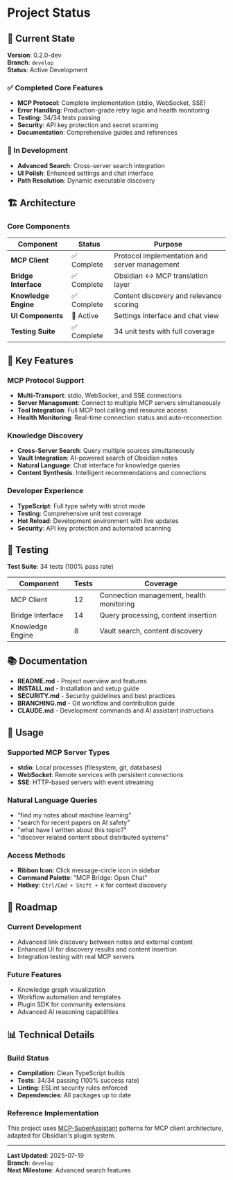 # Project Status

## 🎯 Current State

**Version**: 0.2.0-dev  
**Branch**: `develop`  
**Status**: Active Development

### ✅ Completed Core Features

- **MCP Protocol**: Complete implementation (stdio, WebSocket, SSE)
- **Error Handling**: Production-grade retry logic and health monitoring
- **Testing**: 34/34 tests passing
- **Security**: API key protection and secret scanning
- **Documentation**: Comprehensive guides and references

### 🔄 In Development

- **Advanced Search**: Cross-server search integration
- **UI Polish**: Enhanced settings and chat interface
- **Path Resolution**: Dynamic executable discovery

## 🏗️ Architecture

### Core Components

| Component | Status | Purpose |
|-----------|--------|---------|
| **MCP Client** | ✅ Complete | Protocol implementation and server management |
| **Bridge Interface** | ✅ Complete | Obsidian ↔ MCP translation layer |
| **Knowledge Engine** | ✅ Complete | Content discovery and relevance scoring |
| **UI Components** | 🔄 Active | Settings interface and chat view |
| **Testing Suite** | ✅ Complete | 34 unit tests with full coverage |

## 🚀 Key Features

### MCP Protocol Support
- **Multi-Transport**: stdio, WebSocket, and SSE connections
- **Server Management**: Connect to multiple MCP servers simultaneously
- **Tool Integration**: Full MCP tool calling and resource access
- **Health Monitoring**: Real-time connection status and auto-reconnection

### Knowledge Discovery
- **Cross-Server Search**: Query multiple sources simultaneously
- **Vault Integration**: AI-powered search of Obsidian notes
- **Natural Language**: Chat interface for knowledge queries
- **Content Synthesis**: Intelligent recommendations and connections

### Developer Experience
- **TypeScript**: Full type safety with strict mode
- **Testing**: Comprehensive unit test coverage
- **Hot Reload**: Development environment with live updates
- **Security**: API key protection and automated scanning

## 🧪 Testing

**Test Suite**: 34 tests (100% pass rate)

| Component | Tests | Coverage |
|-----------|-------|----------|
| MCP Client | 12 | Connection management, health monitoring |
| Bridge Interface | 14 | Query processing, content insertion |
| Knowledge Engine | 8 | Vault search, content discovery |

## 📚 Documentation

- **README.md** - Project overview and features
- **INSTALL.md** - Installation and setup guide
- **SECURITY.md** - Security guidelines and best practices
- **BRANCHING.md** - Git workflow and contribution guide
- **CLAUDE.md** - Development commands and AI assistant instructions

## 🎯 Usage

### Supported MCP Server Types
- **stdio**: Local processes (filesystem, git, databases)
- **WebSocket**: Remote services with persistent connections
- **SSE**: HTTP-based servers with event streaming

### Natural Language Queries
- "find my notes about machine learning"
- "search for recent papers on AI safety"
- "what have I written about this topic?"
- "discover related content about distributed systems"

### Access Methods
- **Ribbon Icon**: Click message-circle icon in sidebar
- **Command Palette**: "MCP Bridge: Open Chat"
- **Hotkey**: `Ctrl/Cmd + Shift + K` for context discovery

## 🔮 Roadmap

### Current Development
- Advanced link discovery between notes and external content
- Enhanced UI for discovery results and content insertion
- Integration testing with real MCP servers

### Future Features
- Knowledge graph visualization
- Workflow automation and templates
- Plugin SDK for community extensions
- Advanced AI reasoning capabilities

## 📊 Technical Details

### Build Status
- **Compilation**: Clean TypeScript builds
- **Tests**: 34/34 passing (100% success rate)
- **Linting**: ESLint security rules enforced
- **Dependencies**: All packages up to date

### Reference Implementation
This project uses [MCP-SuperAssistant](https://github.com/srbhptl39/MCP-SuperAssistant) patterns for MCP client architecture, adapted for Obsidian's plugin system.

---

**Last Updated**: 2025-07-19  
**Branch**: `develop`  
**Next Milestone**: Advanced search features
